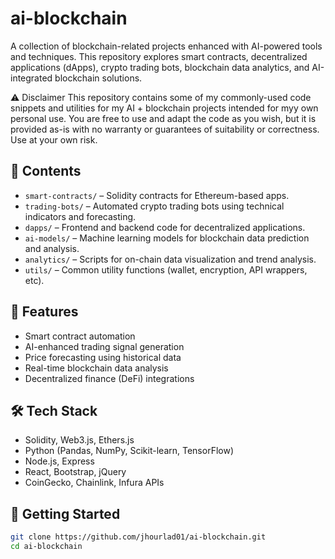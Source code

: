 # ai-blockchain

A collection of blockchain-related projects enhanced with AI-powered tools and techniques. This repository explores smart contracts, decentralized applications (dApps), crypto trading bots, blockchain data analytics, and AI-integrated blockchain solutions.

⚠️ Disclaimer
This repository contains some of my commonly-used code snippets and utilities for my AI + blockchain projects intended for myy own personal use. You are free to use and adapt the code as you wish, but it is provided as-is with no warranty or guarantees of suitability or correctness. Use at your own risk.

## 📁 Contents

- `smart-contracts/` – Solidity contracts for Ethereum-based apps.
- `trading-bots/` – Automated crypto trading bots using technical indicators and forecasting.
- `dapps/` – Frontend and backend code for decentralized applications.
- `ai-models/` – Machine learning models for blockchain data prediction and analysis.
- `analytics/` – Scripts for on-chain data visualization and trend analysis.
- `utils/` – Common utility functions (wallet, encryption, API wrappers, etc).

## 🚀 Features

- Smart contract automation
- AI-enhanced trading signal generation
- Price forecasting using historical data
- Real-time blockchain data analysis
- Decentralized finance (DeFi) integrations

## 🛠️ Tech Stack

- Solidity, Web3.js, Ethers.js
- Python (Pandas, NumPy, Scikit-learn, TensorFlow)
- Node.js, Express
- React, Bootstrap, jQuery
- CoinGecko, Chainlink, Infura APIs

## 📌 Getting Started

```bash
git clone https://github.com/jhourlad01/ai-blockchain.git
cd ai-blockchain
